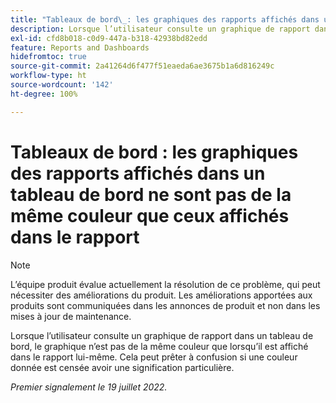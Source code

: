 ```yaml
---
title: "Tableaux de bord\_: les graphiques des rapports affichés dans un tableau de bord ne sont pas de la même couleur que ceux affichés dans le rapport"
description: Lorsque l’utilisateur consulte un graphique de rapport dans un tableau de bord, le graphique n’est pas de la même couleur que lorsqu’il est affiché dans le rapport lui-même. Cela peut prêter à confusion si une couleur donnée est censée avoir une signification particulière.
exl-id: cfd8b018-c0d9-447a-b318-42938bd82edd
feature: Reports and Dashboards
hidefromtoc: true
source-git-commit: 2a41264d6f477f51eaeda6ae3675b1a6d816249c
workflow-type: ht
source-wordcount: '142'
ht-degree: 100%

---
```


# Tableaux de bord : les graphiques des rapports affichés dans un tableau de bord ne sont pas de la même couleur que ceux affichés dans le rapport

<!--Converted to story-->

>[!NOTE]
>
>L’équipe produit évalue actuellement la résolution de ce problème, qui peut nécessiter des améliorations du produit. Les améliorations apportées aux produits sont communiquées dans les annonces de produit et non dans les mises à jour de maintenance.

Lorsque l’utilisateur consulte un graphique de rapport dans un tableau de bord, le graphique n’est pas de la même couleur que lorsqu’il est affiché dans le rapport lui-même. Cela peut prêter à confusion si une couleur donnée est censée avoir une signification particulière.

_Premier signalement le 19 juillet 2022._
